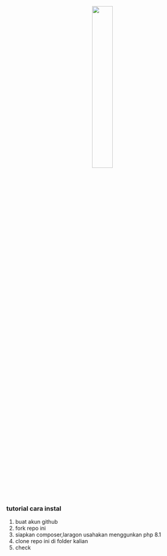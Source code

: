 <p align="center" width="100%">
    <img width="33%" src="http://smkn1bangsri.sch.id/theme/images/logosmk.png">
</p>

### tutorial cara instal 

1. buat akun github
2. fork repo ini
3. siapkan composer,laragon usahakan menggunkan php 8.1
4. clone repo ini di folder kalian 
5. check